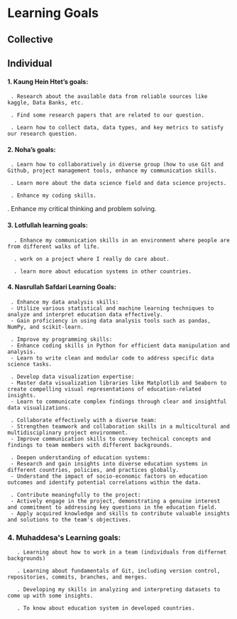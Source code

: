 # Learning Goals

## Collective

## Individual


#### 1. Kaung Hein Htet’s goals:
      
     . Research about the available data from reliable sources like kaggle, Data Banks, etc.
     
     . Find some research papers that are related to our question.
     
     . Learn how to collect data, data types, and key metrics to satisfy our research question.

#### 2. Noha’s goals:

     . Learn how to collaboratively in diverse group (how to use Git and Github, project management tools, enhance my communication skills.
     
     . Learn more about the data science field and data science projects.
     
     . Enhance my coding skills.
  
  . Enhance my critical thinking and problem solving.

#### 3. Lotfullah learning goals:
   
      . Enhance my communication skills in an environment where people are from different walks of life.
      
      . work on a project where I really do care about.
      
      . learn more about education systems in other countries.


#### 4. Nasrullah Safdari Learning Goals:
     . Enhance my data analysis skills:
     - Utilize various statistical and machine learning techniques to analyze and interpret education data effectively.
     - Gain proficiency in using data analysis tools such as pandas, NumPy, and scikit-learn.

     . Improve my programming skills:
     - Enhance coding skills in Python for efficient data manipulation and analysis.
     - Learn to write clean and modular code to address specific data science tasks.

     . Develop data visualization expertise:
     - Master data visualization libraries like Matplotlib and Seaborn to create compelling visual representations of education-related insights.
     - Learn to communicate complex findings through clear and insightful data visualizations.

     . Collaborate effectively with a diverse team:
     - Strengthen teamwork and collaboration skills in a multicultural and multidisciplinary project environment.
     - Improve communication skills to convey technical concepts and findings to team members with different backgrounds.

     . Deepen understanding of education systems:
     - Research and gain insights into diverse education systems in different countries, policies, and practices globally.
     - Understand the impact of socio-economic factors on education outcomes and identify potential correlations within the data.

     . Contribute meaningfully to the project:
     - Actively engage in the project, demonstrating a genuine interest and commitment to addressing key questions in the education field.
     - Apply acquired knowledge and skills to contribute valuable insights and solutions to the team's objectives.
### 4. Muhaddesa's Learning goals:
       . Learning about how to work in a team (individuals from differnet backgrounds)
       
       . Learning about fundamentals of Git, including version control, repositories, commits, branches, and merges.

       . Developing my skills in analyzing and interpreting datasets to come up with some insights.

       . To know about education system in developed countries. 

       

       
       

